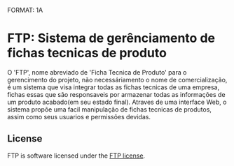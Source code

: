 FORMAT: 1A

# FTP: Sistema de gerênciamento de fichas tecnicas de produto

O 'FTP', nome abreviado de 'Ficha Tecnica de Produto' para o gerencimento do projeto, não necessáriamento o nome de comercialização, é um sistema que visa integrar todas as fichas tecnicas de uma empresa, fichas essas que são responsaveis por armazenar todas as informações de um produto acabado(em seu estado final).
Atraves de uma interface Web, o sistema propõe uma facil manipulação de fichas tecnicas de produtos, assim como seus usuarios e permissões devidas.

## License

FTP is software licensed under the [FTP license](LICENSE.md).
